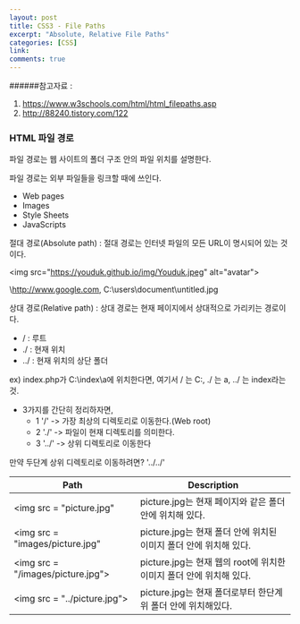 ```yaml
---
layout: post
title: CSS3 - File Paths
excerpt: "Absolute, Relative File Paths"
categories: [CSS]
link:
comments: true
---
```


######참고자료 :  

1. https://www.w3schools.com/html/html_filepaths.asp
2. http://88240.tistory.com/122

<h3>HTML 파일 경로</h3>

파일 경로는 웹 사이트의 폴더 구조 안의 파일 위치를 설명한다.

파일 경로는 외부 파일들을 링크할 때에 쓰인다.

* Web pages
* Images
* Style Sheets
* JavaScripts

절대 경로(Absolute path) : 절대 경로는 인터넷 파일의 모든 URL이 명시되어 있는 것이다.

\<img src="https://youduk.github.io/img/Youduk.jpeg" alt="avatar">

\http://www.google.com, C:\users\document\untitled.jpg

상대 경로(Relative path) : 상대 경로는 현재 페이지에서 상대적으로 가리키는 경로이다.

* / : 루트
* ./ : 현재 위치
* ../ : 현재 위치의 상단 폴더

ex) index.php가 C:\index\a에 위치한다면,
      여기서 / 는 C:,
            ./ 는 a,
            ../ 는 index라는 것.

* 3가지를 간단히 정리하자면,
   * 1  '/'    -> 가장 최상의 디렉토리로 이동한다.(Web root)
   * 2  './'   -> 파일이 현재 디렉토리를 의미한다.
   * 3  '../'  -> 상위 디렉토리로 이동한다

만약 두단계 상위 디렉토리로 이동하려면? '../../'

|  <center>Path</center> |<center>Description</center>|
|:--------|:--------|
|\<img src = "picture.jpg"|picture.jpg는 현재 페이지와 같은 폴더 안에 위치해 있다.|
|\<img src = "images/picture.jpg"|picture.jpg는 현재 폴더 안에 위치된 이미지 폴더 안에 위치해 있다.|
|\<img src = "/images/picture.jpg">|picture.jpg는 현재 웹의 root에 위치한 이미지 폴더 안에 위치해 있다.|
|\<img src = "../picture.jpg">|picture.jpg는 현재 폴더로부터 한단계 위 폴더 안에 위치해있다.|

